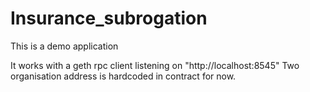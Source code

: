 # Insurance_subrogation
This is a demo application

It works with a geth rpc client listening on "http://localhost:8545"
Two organisation address is hardcoded in contract for now.
